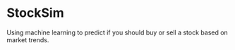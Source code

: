 # StockSim
 Using machine learning to predict if you should buy or sell a stock based on market trends.
